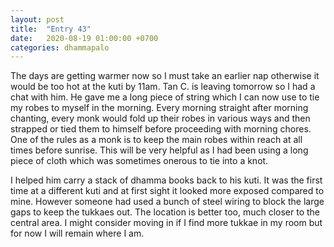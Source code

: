 ```yaml
---
layout: post
title:  "Entry 43"
date:   2020-08-19 01:00:00 +0700
categories: dhammapalo
---
```

The days are getting warmer now so I must take an earlier nap otherwise it would be too hot at the kuti by 11am. Tan C. is leaving tomorrow so I had a chat with him. He gave me a long piece of string which I can now use to tie my robes to myself in the morning. Every morning straight after morning chanting, every monk would fold up their robes in various ways and then strapped or tied them to himself before proceeding with morning chores. One of the rules as a monk is to keep the main robes within reach at all times before sunrise. This will be very helpful as I had been using a long piece of cloth which was sometimes onerous to tie into a knot.

I helped him carry a stack of dhamma books back to his kuti. It was the first time at a different kuti and at first sight it looked more exposed compared to mine. However someone had used a bunch of steel wiring to block the large gaps to keep the tukkaes out. The location is better too, much closer to the central area. I might consider moving in if I find more tukkae in my room but for now I will remain where I am.